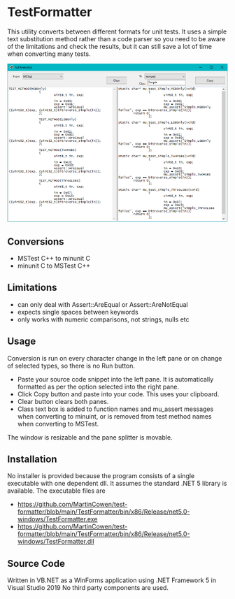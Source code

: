 # TestFormatter
This utility converts between different formats for unit tests. It uses a simple text substitution method rather than a code parser so you need to be aware of the limitations and check the results, but it can still save a lot of time when converting many tests.

![TestFormatter](testformatter_example.png)

## Conversions
 - MSTest C++ to minunit C
 - minunit C to MSTest C++

## Limitations
 - can only deal with Assert::AreEqual or Assert::AreNotEqual
 - expects single spaces between keywords
 - only works with numeric comparisons, not strings, nulls etc


## Usage
Conversion is run on every character change in the left pane or on change of selected types, so there is no Run button.
 - Paste your source code snippet into the left pane. It is automatically formatted as per the option selected into the right pane. 
 - Click Copy button and paste into your code. This uses your clipboard.
 - Clear button clears both panes.
 - Class text box is added to function names and mu_assert messages when converting to minuint, or is removed from test method names when converting to MSTest.

The window is resizable and the pane splitter is movable.

## Installation
No installer is provided because the program consists of a single executable with one dependent dll. It assumes the standard .NET 5 library is available. The executable files are


- https://github.com/MartinCowen/test-formatter/blob/main/TestFormatter/bin/x86/Release/net5.0-windows/TestFormatter.exe  
- https://github.com/MartinCowen/test-formatter/blob/main/TestFormatter/bin/x86/Release/net5.0-windows/TestFormatter.dll


## Source Code
Written in VB.NET as a WinForms application using .NET Framework 5 in Visual Studio 2019
No third party components are used.



